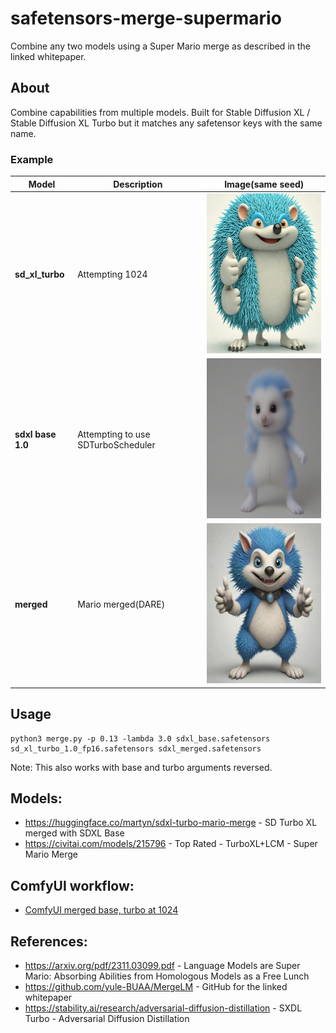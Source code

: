 # safetensors-merge-supermario

Combine any two models using a Super Mario merge as described in the linked whitepaper.

## About

Combine capabilities from multiple models. Built for Stable Diffusion XL / Stable Diffusion XL Turbo but it matches any safetensor keys with the same name.

### Example

| **Model** | **Description** | **Image**(same seed) |
|-----------|-----------------|-----------|
| **sd_xl_turbo** | Attempting 1024 | <img src="assets/before_xl_turbo.png" alt="SDXL turbo attempting to render at 1024" width="256" height="256"> |
| **sdxl base 1.0** | Attempting to use SDTurboScheduler | <img src="assets/before_xl.png" alt="SDXL attempting to use SDTurboScheduler" width="256" height="256"> |
| **merged** | Mario merged(DARE) | <img src="assets/after.png" alt="Merged model successfully rendering 1024" width="256" height="256"> |

## Usage

```
python3 merge.py -p 0.13 -lambda 3.0 sdxl_base.safetensors sd_xl_turbo_1.0_fp16.safetensors sdxl_merged.safetensors
```

Note: This also works with base and turbo arguments reversed.

## Models:

* https://huggingface.co/martyn/sdxl-turbo-mario-merge - SD Turbo XL merged with SDXL Base
* https://civitai.com/models/215796 - Top Rated - TurboXL+LCM - Super Mario Merge

## ComfyUI workflow:

* [ComfyUI merged base, turbo at 1024](assets/comfyui-sdxl-base-turbo-merged.json)

## References:

* https://arxiv.org/pdf/2311.03099.pdf - Language Models are Super Mario: Absorbing Abilities from Homologous Models as a Free Lunch
* https://github.com/yule-BUAA/MergeLM - GitHub for the linked whitepaper
* https://stability.ai/research/adversarial-diffusion-distillation - SXDL Turbo - Adversarial Diffusion Distillation
